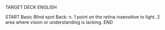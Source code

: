 TARGET DECK
ENGLISH

START
Basic
Blind spot
Back: n. 1 point on the retina insensitive to light. 2 area where vision or understanding is lacking.
END
